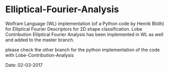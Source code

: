 # Elliptical-Fourier-Analysis
Wolfram Language (WL) implementation (of a Python code by Henrik Blidh) for Elliptical Fourier Descriptors for 2D shape classification. Lobe Contribution Elliptical Fourier Analysis has been implemented in WL as well and added to the master branch.

please check the other branch for the python implementation of the code with Lobe-Contribution-Analysis

Date: 02-03-2017

